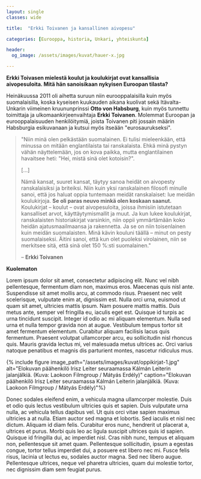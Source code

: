 ```yaml
---
layout: single
classes: wide

title:  "Erkki Toivanen ja kansallinen aivopesu"

categories: [Eurooppa, historia, Unkari, yhteiskunta]

header:
  og_image: /assets/images/kuvat/hauer-x.jpg

---
```


**Erkki Toivasen mielestä koulut ja koulukirjat ovat kansallisia aivopesuloita. Mitä hän sanoisikaan nykyisen Euroopan tilasta?**

Heinäkuussa 2011 oli aihetta suruun niin eurooppalaisilla kuin myös suomalaisilla, koska kyseisen kuukauden aikana kuolivat sekä Itävalta-Unkarin viimeinen kruununprinssi **Otto von Habsburg**, kuin myös tunnettu toimittaja ja ulkomaankirjeenvaihtaja **Erkki Toivanen**. Molemmat Euroopan ja eurooppalaisuuden henkilöitymiä, joista Toivanen piti jossain määrin Habsburgia esikuvanaan ja kutsui myös itseään "eurosaurukseksi".



>"Niin minä olen pelkästään suomalainen. Ei tulisi mieleenkään, että minussa on mitään englantilaista tai ranskalaista. Ehkä minä pystyn vähän näyttelemään, jos on kova paikka, mutta englantilainen havaitsee heti: "Hei, mistä sinä olet kotoisin?".
>
>[...]
>
>Nämä kansat, suuret kansat, täytyy sanoa heidät on aivopesty ranskalaisiksi ja briteiksi. Niin kuin yksi ranskalainen filosofi minulle sanoi, että jos haluat oppia tuntemaan meidät ranskalaiset: lue meidän koulukirjoja. **Se oli paras neuvo minkä olen koskaan saanut.** Koulukirjat – koulut – ovat aivopesuloita, joissa ihmisiin istutetaan kansalliset arvot, käyttäytymismallit ja muut. Ja kun lukee koulukirjat, ranskalaisten historiakirjat varsinkin, niin oppii ymmärtämään koko heidän ajatusmaailmaansa ja rakennetta. Ja se on niin toisenlainen kuin meidän suomalaisten. Minä kävin kouluni täällä – minut on pesty suomalaiseksi. Äitini sanoi, että kun olet puoleksi virolainen, niin se merkitsee sitä, että sinä olet 150 %:sti suomalainen."
>
>– **Erkki Toivanen**

**Kuolematon**

Lorem ipsum dolor sit amet, consectetur adipiscing elit. Nunc vel nibh pellentesque, fermentum diam non, maximus eros. Maecenas quis nisl ante. Suspendisse sit amet mollis arcu, at commodo risus. Praesent nec velit scelerisque, vulputate enim at, dignissim est. Nulla orci urna, euismod ut quam sit amet, ultricies mattis ipsum. Nam posuere mattis mattis. Duis metus ante, semper vel fringilla eu, iaculis eget est. Quisque id turpis ac urna tincidunt suscipit. Integer id odio ac mi aliquam elementum. Nulla sed urna et nulla tempor gravida non at augue. Vestibulum tempus tortor sit amet fermentum elementum. Curabitur aliquam facilisis lacus quis fermentum. Praesent volutpat ullamcorper arcu, eu sollicitudin nisl rhoncus quis. Mauris gravida lectus mi, vel malesuada metus ultrices ac. Orci varius natoque penatibus et magnis dis parturient montes, nascetur ridiculus mus.

{% include figure image_path="/assets/images/kuvat/oppikirjat-1.jpg" alt="Elokuvan päähenkilö Irisz Leiter seuraamassa Kálmán Leiterin jalanjälkiä. (Kuva: Laokoon Filmgroup / Mátyás Erdély)" caption="Elokuvan päähenkilö Irisz Leiter seuraamassa Kálmán Leiterin jalanjälkiä. (Kuva: Laokoon Filmgroup / Mátyás Erdély)"%}

Donec sodales eleifend enim, a vehicula magna ullamcorper molestie. Duis et odio quis lectus vestibulum ultricies quis et sapien. Duis vulputate urna nulla, ac vehicula tellus dapibus vel. Ut quis orci vitae sapien maximus ultricies a at nulla. Etiam auctor sed magna et lobortis. Sed iaculis et nisl nec dictum. Aliquam id diam felis. Curabitur eros nunc, hendrerit ut placerat a, ultrices et purus. Morbi quis leo ac ligula suscipit ultrices quis id sapien. Quisque id fringilla dui, ac imperdiet nisl. Cras nibh nunc, tempus et aliquam non, pellentesque sit amet quam. Pellentesque sollicitudin, ipsum a egestas congue, tortor tellus imperdiet dui, a posuere est libero nec mi. Fusce felis risus, lacinia ut lectus eu, sodales auctor magna. Sed nec libero augue. Pellentesque ultrices, neque vel pharetra ultricies, quam dui molestie tortor, nec dignissim diam sem feugiat purus.

<div class="yle_areena_player" data-id="1-50453521"></div><script src="https://player-v2.yle.fi/embed.js" defer></script>
